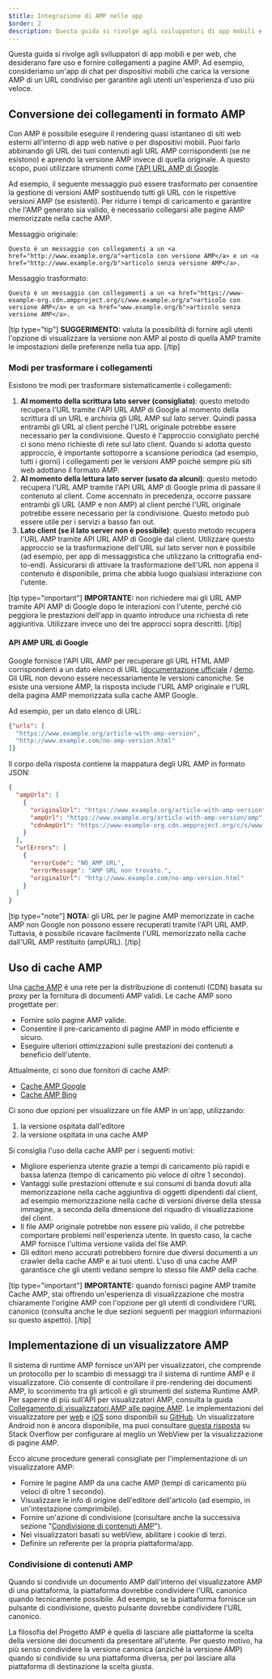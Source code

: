 ```yaml
---
$title: Integrazione di AMP nelle app
$order: 2
description: Questa guida si rivolge agli sviluppatori di app mobili e per web, che desiderano fare uso e fornire collegamenti a pagine AMP. Ad esempio, consideriamo un'app di chat per dispositivi mobili ...
---
```


Questa guida si rivolge agli sviluppatori di app mobili e per web, che desiderano fare uso e fornire collegamenti a pagine AMP. Ad esempio, consideriamo un'app di chat per dispositivi mobili che carica la versione AMP di un URL condiviso per garantire agli utenti un'esperienza d'uso più veloce.

## Conversione dei collegamenti in formato AMP

Con AMP è possibile eseguire il rendering quasi istantaneo di siti web esterni all'interno di app web native o per dispositivi mobili. Puoi farlo abbinando gli URL dei tuoi contenuti agli URL AMP corrispondenti (se ne esistono) e aprendo la versione AMP invece di quella originale. A questo scopo,  puoi utilizzare strumenti come [l'API URL AMP di Google](https://developers.google.com/amp/cache/use-amp-url).

Ad esempio, il seguente messaggio può essere trasformato per consentire la gestione di versioni AMP sostituendo tutti gli URL con le rispettive versioni AMP (se esistenti). Per ridurre i tempi di caricamento e garantire che l'AMP generato sia valido, è necessario collegarsi alle pagine AMP memorizzate nella cache AMP.

Messaggio originale:

```text
Questo è un messaggio con collegamenti a un <a href="http://www.example.org/a">articolo con versione AMP</a> e un <a href="http://www.example.org/b">articolo senza versione AMP</a>.
```

Messaggio trasformato:

```text
Questo è un messaggio con collegamenti a un <a href="https://www-example-org.cdn.ampproject.org/c/www.example.org/a">articolo con versione AMP</a> e un <a href="www.example.org/b">articolo senza versione AMP</a>.
```

[tip type="tip"] **SUGGERIMENTO:** valuta la possibilità di fornire agli utenti l'opzione di visualizzare la versione non AMP al posto di quella AMP tramite le impostazioni delle preferenze nella tua app. [/tip]

### Modi per trasformare i collegamenti

Esistono tre modi per trasformare sistematicamente i collegamenti:

1. **Al momento della scrittura lato server (consigliato)**: questo metodo recupera l'URL tramite l'API URL AMP di Google al momento della scrittura di un URL e archivia gli URL AMP sul lato server. Quindi passa entrambi gli URL al client perché l'URL originale potrebbe essere necessario per la condivisione. Questo è l'approccio consigliato perché ci sono meno richieste di rete sul lato client. Quando si adotta questo approccio, è importante sottoporre a scansione periodica (ad esempio, tutti i giorni) i collegamenti per le versioni AMP poiché sempre più siti web adottano il formato AMP.
2. **Al momento della lettura lato server (usato da alcuni)**: questo metodo recupera l'URL AMP tramite l'API URL AMP di Google prima di passare il contenuto al client. Come accennato in precedenza, occorre passare entrambi gli URL (AMP e non AMP) al client perché l'URL originale potrebbe essere necessario per la condivisione. Questo metodo può essere utile per i servizi a basso fan out.
3. **Lato client (se il lato server non è possibile)**: questo metodo  recupera l'URL AMP tramite API URL AMP di Google dal client. Utilizzare questo approccio se la trasformazione dell'URL sul lato server non è possibile (ad esempio, per app di messaggistica che utilizzano la crittografia end-to-end). Assicurarsi di attivare la trasformazione dell'URL non appena il contenuto è disponibile, prima che abbia luogo qualsiasi interazione con l'utente.

[tip type="important"] **IMPORTANTE:** non richiedere mai gli URL AMP tramite API AMP di Google dopo le interazioni con l'utente, perché ciò peggiora le prestazioni dell'app in quanto introduce una richiesta di rete aggiuntiva. Utilizzare invece uno dei tre approcci sopra descritti. [/tip]

#### API AMP URL di Google

Google fornisce l'API URL AMP per recuperare gli URL HTML AMP corrispondenti a un dato elenco di URL ([documentazione ufficiale](https://developers.google.com/amp/cache/use-amp-url) / [demo](../../../documentation/examples/documentation/Using_the_AMP_URL_API.html). Gli URL non devono essere necessariamente le versioni canoniche. Se esiste una versione AMP, la risposta include l'URL AMP originale e l'URL della pagina AMP memorizzata sulla cache AMP Google.

Ad esempio, per un dato elenco di URL:

```json
{"urls": [
  "https://www.example.org/article-with-amp-version",
  "http://www.example.com/no-amp-version.html"
]}
```

Il corpo della risposta contiene la mappatura degli URL AMP in formato JSON:

```json
{
  "ampUrls": [
    {
      "originalUrl": "https://www.example.org/article-with-amp-version",
      "ampUrl": "https://www.example.org/article-with-amp-version/amp",
      "cdnAmpUrl": "https://www-example-org.cdn.ampproject.org/c/s/www.example.org/article-with-amp-version"
    }
  ],
  "urlErrors": [
    {
      "errorCode": "NO_AMP_URL",
      "errorMessage": "AMP URL non trovato.",
      "originalUrl": "http://www.example.com/no-amp-version.html"
    }
  ]
}
```

[tip type="note"] **NOTA:** gli URL per le pagine AMP memorizzate in cache AMP non Google non possono essere recuperati tramite l'API URL AMP. Tuttavia, è possibile ricavare facilmente l'URL memorizzato nella cache dall'URL AMP restituito (ampURL). [/tip]

## Uso di cache AMP

Una [cache AMP](../../../documentation/guides-and-tutorials/learn/amp-caches-and-cors/how_amp_pages_are_cached.md) è una rete per la distribuzione di contenuti (CDN) basata su proxy per la fornitura di documenti AMP validi. Le cache AMP sono progettate per:

- Fornire solo pagine AMP valide.
- Consentire il pre-caricamento di pagine AMP in modo efficiente e sicuro.
- Eseguire ulteriori ottimizzazioni sulle prestazioni dei contenuti a beneficio dell'utente.

Attualmente, ci sono due fornitori di cache AMP:

- [Cache AMP Google](https://developers.google.com/amp/cache/)
- [Cache AMP Bing](https://www.bing.com/webmaster/help/bing-amp-cache-bc1c884c)

Ci sono due opzioni per visualizzare un file AMP in un'app, utilizzando:

1. la versione ospitata dall'editore
2. la versione ospitata in una cache AMP

Si consiglia l'uso della cache AMP per i seguenti motivi:

- Migliore esperienza utente grazie a tempi di caricamento più rapidi e bassa latenza (tempo di caricamento più veloce di oltre 1 secondo).
- Vantaggi sulle prestazioni ottenute e sui consumi di banda dovuti alla memorizzazione nella cache aggiuntiva di oggetti dipendenti dal client, ad esempio memorizzazione nella cache di versioni diverse della stessa immagine, a seconda della dimensione del riquadro di visualizzazione del client.
- Il file AMP originale potrebbe non essere più valido, il che potrebbe comportare problemi nell'esperienza utente. In questo caso, la cache AMP fornisce l'ultima versione valida del file AMP.
- Gli editori meno accurati potrebbero fornire due diversi documenti a un crawler della cache AMP e ai tuoi utenti. L'uso di una cache AMP garantisce che gli utenti vedano sempre lo stesso file AMP della cache.

[tip type="important"] **IMPORTANTE:** quando fornisci pagine AMP tramite Cache AMP, stai offrendo un'esperienza di visualizzazione che mostra chiaramente l'origine AMP con l'opzione per gli utenti di condividere l'URL canonico (consulta anche le due sezioni seguenti per maggiori informazioni su questo aspetto). [/tip]

## Implementazione di un visualizzatore AMP

Il sistema di runtime AMP fornisce un'API per visualizzatori, che comprende un protocollo per lo scambio di messaggi tra il sistema di runtime AMP e il visualizzatore. Ciò consente di controllare il pre-rendering dei documenti AMP, lo scorrimento tra gli articoli e gli strumenti del sistema Runtime AMP. Per saperne di più sull'API per visualizzatori AMP, consulta la guida [Collegamento di visualizzatori AMP alle pagine AMP](https://github.com/ampproject/amphtml/blob/master/extensions/amp-viewer-integration/integrating-viewer-with-amp-doc-guide.md). Le implementazioni del visualizzatore per [web](https://github.com/ampproject/amp-viewer/blob/master/mobile-web/README.md) e [iOS](https://github.com/ampproject/amp-viewer/tree/master/ios) sono disponibili su [GitHub](https://github.com/ampproject/amp-viewer). Un visualizzatore Android non è ancora disponibile, ma puoi consultare [questa risposta](https://stackoverflow.com/questions/44856759/does-we-need-to-change-anything-in-usual-webpage-loader-for-loading-an-amp-acce/44869038#44869038) su Stack Overflow per configurare al meglio un WebView per la visualizzazione di pagine AMP.

Ecco alcune procedure generali consigliate per l'implementazione di un visualizzatore AMP:

- Fornire le pagine AMP da una cache AMP (tempi di caricamento più veloci di oltre 1 secondo).
- Visualizzare le info di origine dell'editore dell'articolo (ad esempio, in un'intestazione comprimibile).
- Fornire un'azione di condivisione (consultare anche la successiva sezione "[Condivisione di contenuti AMP](#sharing-amp-content)").
- Nei visualizzatori basati su webView, abilitare i cookie di terzi.
- Definire un referente per la propria piattaforma/app.

### Condivisione di contenuti AMP <a name="sharing-amp-content"></a>

Quando si condivide un documento AMP dall'interno del visualizzatore AMP di una piattaforma, la piattaforma dovrebbe condividere l'URL canonico quando tecnicamente possibile. Ad esempio, se la piattaforma fornisce un pulsante di condivisione, questo pulsante dovrebbe condividere l'URL canonico.

La filosofia del Progetto AMP è quella di lasciare alle piattaforme la scelta della versione dei documenti da presentare all'utente. Per questo motivo, ha più senso condividere la versione canonica (anziché la versione AMP) quando si condivide su una piattaforma diversa, per poi lasciare alla piattaforma di destinazione la scelta giusta.
